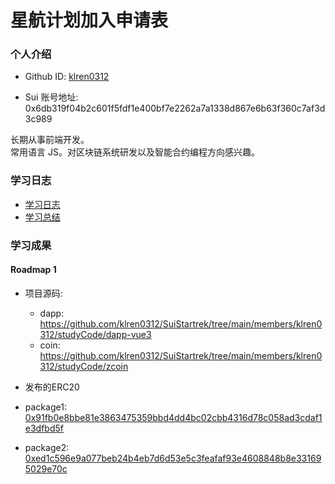 # 星航计划加入申请表

### 个人介绍

* Github ID: [klren0312](https://github.com/klren0312)

* Sui 账号地址: 0x6db319f04b2c601f5fdf1e400bf7e2262a7a1338d867e6b63f360c7af3d3c989

长期从事前端开发。  
常用语言 JS。对区块链系统研发以及智能合约编程方向感兴趣。

### 学习日志

- [学习日志](journal.md)
- [学习总结](summary.md)

### 学习成果

#### Roadmap 1
- 项目源码:  
  - dapp: https://github.com/klren0312/SuiStartrek/tree/main/members/klren0312/studyCode/dapp-vue3
  - coin: https://github.com/klren0312/SuiStartrek/tree/main/members/klren0312/studyCode/zcoin

- 发布的ERC20

 - package1: [0x91fb0e8bbe81e3863475359bbd4dd4bc02cbb4316d78c058ad3cdaf1e3dfbd5f](https://suiexplorer.com/object/0x91fb0e8bbe81e3863475359bbd4dd4bc02cbb4316d78c058ad3cdaf1e3dfbd5f?network=devnet)

 - package2: [0xed1c596e9a077beb24b4eb7d6d53e5c3feafaf93e4608848b8e331695029e70c](https://suiexplorer.com/object/0xed1c596e9a077beb24b4eb7d6d53e5c3feafaf93e4608848b8e331695029e70c?network=devnet)
